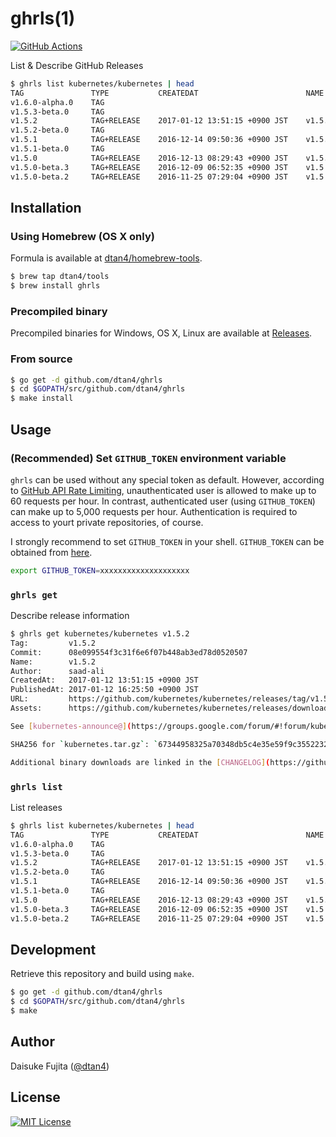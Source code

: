 # ghrls(1)

[![GitHub Actions](https://github.com/dtan4/k8stail/workflows/Test/badge.svg)](https://github.com/dtan4/ghrls/actions?query=workflow%3ATest+branch%3Amaster)

List & Describe GitHub Releases

```bash
$ ghrls list kubernetes/kubernetes | head
TAG               TYPE           CREATEDAT                        NAME
v1.6.0-alpha.0    TAG
v1.5.3-beta.0     TAG
v1.5.2            TAG+RELEASE    2017-01-12 13:51:15 +0900 JST    v1.5.2
v1.5.2-beta.0     TAG
v1.5.1            TAG+RELEASE    2016-12-14 09:50:36 +0900 JST    v1.5.1
v1.5.1-beta.0     TAG
v1.5.0            TAG+RELEASE    2016-12-13 08:29:43 +0900 JST    v1.5.0
v1.5.0-beta.3     TAG+RELEASE    2016-12-09 06:52:35 +0900 JST    v1.5.0-beta.3
v1.5.0-beta.2     TAG+RELEASE    2016-11-25 07:29:04 +0900 JST    v1.5.0-beta.2
```

## Installation

### Using Homebrew (OS X only)

Formula is available at [dtan4/homebrew-tools](https://github.com/dtan4/homebrew-tools).

```bash
$ brew tap dtan4/tools
$ brew install ghrls
```

### Precompiled binary

Precompiled binaries for Windows, OS X, Linux are available at [Releases](https://github.com/dtan4/ghrls/releases).

### From source

```bash
$ go get -d github.com/dtan4/ghrls
$ cd $GOPATH/src/github.com/dtan4/ghrls
$ make install
```

## Usage

### (Recommended) Set `GITHUB_TOKEN` environment variable

`ghrls` can be used without any special token as default.
However, according to [GitHub API Rate Limiting](https://developer.github.com/v3/#rate-limiting), unauthenticated user is allowed to make up to 60 requests per hour.
In contrast, authenticated user (using `GITHUB_TOKEN`) can make up to 5,000 requests per hour.
Authentication is required to access to yourt private repositories, of course.

I strongly recommend to set `GITHUB_TOKEN` in your shell. `GITHUB_TOKEN` can be obtained from [here](https://github.com/settings/tokens).

```bash
export GITHUB_TOKEN=xxxxxxxxxxxxxxxxxxxx
```

### `ghrls get`

Describe release information

```bash
$ ghrls get kubernetes/kubernetes v1.5.2
Tag:         v1.5.2
Commit:      08e099554f3c31f6e6f07b448ab3ed78d0520507
Name:        v1.5.2
Author:      saad-ali
CreatedAt:   2017-01-12 13:51:15 +0900 JST
PublishedAt: 2017-01-12 16:25:50 +0900 JST
URL:         https://github.com/kubernetes/kubernetes/releases/tag/v1.5.2
Assets:      https://github.com/kubernetes/kubernetes/releases/download/v1.5.2/kubernetes.tar.gz

See [kubernetes-announce@](https://groups.google.com/forum/#!forum/kubernetes-announce) and [CHANGELOG](https://github.com/kubernetes/kubernetes/blob/master/CHANGELOG.md#v152) for details.

SHA256 for `kubernetes.tar.gz`: `67344958325a70348db5c4e35e59f9c3552232cdc34defb8a0a799ed91c671a3`

Additional binary downloads are linked in the [CHANGELOG](https://github.com/kubernetes/kubernetes/blob/master/CHANGELOG.md#downloads-for-v152).
```

### `ghrls list`

List releases


```bash
$ ghrls list kubernetes/kubernetes | head
TAG               TYPE           CREATEDAT                        NAME
v1.6.0-alpha.0    TAG
v1.5.3-beta.0     TAG
v1.5.2            TAG+RELEASE    2017-01-12 13:51:15 +0900 JST    v1.5.2
v1.5.2-beta.0     TAG
v1.5.1            TAG+RELEASE    2016-12-14 09:50:36 +0900 JST    v1.5.1
v1.5.1-beta.0     TAG
v1.5.0            TAG+RELEASE    2016-12-13 08:29:43 +0900 JST    v1.5.0
v1.5.0-beta.3     TAG+RELEASE    2016-12-09 06:52:35 +0900 JST    v1.5.0-beta.3
v1.5.0-beta.2     TAG+RELEASE    2016-11-25 07:29:04 +0900 JST    v1.5.0-beta.2
```

## Development

Retrieve this repository and build using `make`.

```bash
$ go get -d github.com/dtan4/ghrls
$ cd $GOPATH/src/github.com/dtan4/ghrls
$ make
```

## Author

Daisuke Fujita ([@dtan4](https://github.com/dtan4))

## License

[![MIT License](http://img.shields.io/badge/license-MIT-blue.svg?style=flat)](LICENSE)
